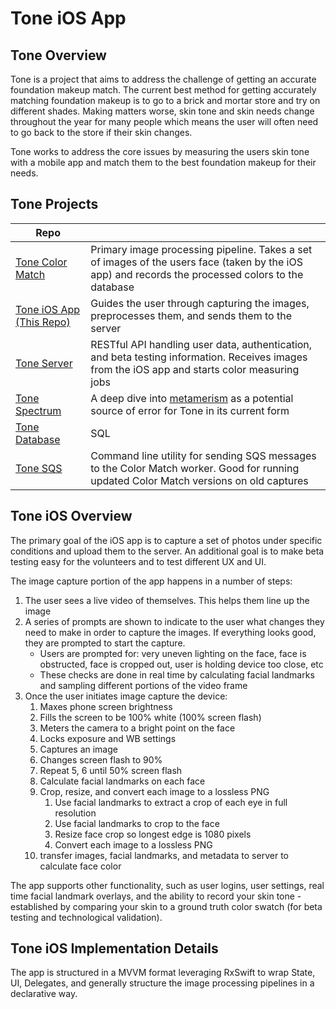 # Tone iOS App

## Tone Overview
Tone is a project that aims to address the challenge of getting an accurate foundation makeup match. The current best method for getting accurately matching foundation makeup is to go to a brick and mortar store and try on different shades. Making matters worse, skin tone and skin needs change throughout the year for many people which means the user will often need to go back to the store if their skin changes. 

Tone works to address the core issues by measuring the users skin tone with a mobile app and match them to the best foundation makeup for their needs.

## Tone Projects
|Repo | |
|---|---|
| [Tone Color Match](https://github.com/dmacewen/tone_colorMatch) | Primary image processing pipeline. Takes a set of images of the users face (taken by the iOS app) and records the processed colors to the database |
| [Tone iOS App (This Repo)](https://github.com/dmacewen/tone_ios) | Guides the user through capturing the images, preprocesses them, and sends them to the server |
| [Tone Server](https://github.com/dmacewen/tone_server) | RESTful API handling user data, authentication, and beta testing information. Receives images from the iOS app and starts color measuring jobs |
| [Tone Spectrum](https://github.com/dmacewen/tone_spectrum) | A deep dive into [metamerism](https://en.wikipedia.org/wiki/Metamerism_(color)) as a potential source of error for Tone in its current form |
| [Tone Database](https://github.com/dmacewen/tone_database) | SQL |
| [Tone SQS](https://github.com/dmacewen/tone_sqs) | Command line utility for sending SQS messages to the Color Match worker. Good for running updated Color Match versions on old captures |

## Tone iOS Overview

The primary goal of the iOS app is to capture a set of photos under specific conditions and upload them to the server. An additional goal is to make beta testing easy for the volunteers and to test different UX and UI.

The image capture portion of the app happens in a number of steps:
1. The user sees a live video of themselves. This helps them line up the image
2. A series of prompts are shown to indicate to the user what changes they need to make in order to capture the images. If everything looks good, they are prompted to start the capture.
    * Users are prompted for: very uneven lighting on the face, face is obstructed, face is cropped out, user is holding device too close, etc
    * These checks are done in real time by calculating facial landmarks and sampling different portions of the video frame
3. Once the user initiates image capture the device:
    1. Maxes phone screen brightness
    2. Fills the screen to be 100% white (100% screen flash)
    3. Meters the camera to a bright point on the face
    4. Locks exposure and WB settings
    5. Captures an image
    6. Changes screen flash to 90%
    7. Repeat 5, 6 until 50% screen flash
    8. Calculate facial landmarks on each face
    9. Crop, resize, and convert each image to a lossless PNG
        1. Use facial landmarks to extract a crop of each eye in full resolution
        2. Use facial landmarks to crop to the face
        3. Resize face crop so longest edge is 1080 pixels
        4. Convert each image to a lossless PNG
    10. transfer images, facial landmarks, and metadata to server to calculate face color


The app supports other functionality, such as user logins, user settings, real time facial landmark overlays, and the ability to record your skin tone - established by comparing your skin to a ground truth color swatch (for beta testing and technological validation).

## Tone iOS Implementation Details

The app is structured in a MVVM format leveraging RxSwift to wrap State, UI, Delegates, and generally structure the image processing pipelines in a declarative way.
